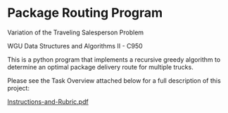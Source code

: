 # Package Routing Program
Variation of the Traveling Salesperson Problem

WGU Data Structures and Algorithms II - C950

This is a python program that implements a recursive greedy algorithm to determine an optimal package delivery route for multiple trucks.

Please see the Task Overview attached below for a full description of this project:

[Instructions-and-Rubric.pdf](https://github.com/bculler17/Package_Routing_Program/files/7790651/Instructions-and-Rubric.pdf)

